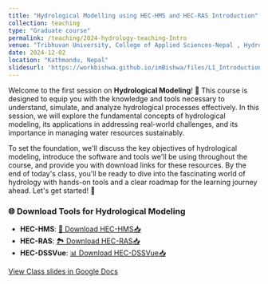 ```yaml
---
title: "Hydrological Modelling using HEC-HMS and HEC-RAS Introduction"
collection: teaching
type: "Graduate course"
permalink: /teaching/2024-hydrology-teaching-Intro
venue: "Tribhuvan University, College of Applied Sciences-Nepal , Hydrology Department"
date: 2024-12-02
location: "Kathmandu, Nepal"
slidesurl: 'https://workbishwa.github.io/imBishwa/files/L1_Introduction_Hydrology.pdf'
---
```


Welcome to the first session on **Hydrological Modeling**! 🌊 This course is designed to equip you with the knowledge and tools necessary to understand, simulate, and analyze hydrological processes effectively. In this session, we will explore the fundamental concepts of hydrological modeling, its applications in addressing real-world challenges, and its importance in managing water resources sustainably.  

To set the foundation, we'll discuss the key objectives of hydrological modeling, introduce the software and tools we'll be using throughout the course, and provide you with download links for these resources. By the end of today's class, you'll be ready to dive into the fascinating world of hydrology with hands-on tools and a clear roadmap for the learning journey ahead. Let's get started! 🚀

### 🌐 **Download Tools for Hydrological Modeling**  

- **HEC-HMS**: [🌊 Download HEC-HMS📥](https://www.hec.usace.army.mil/software/hec-hms/downloads.aspx)  
- **HEC-RAS**: [🏞️ Download HEC-RAS📥](https://www.hec.usace.army.mil/software/hec-ras/download.aspx)  
- **HEC-DSSVue**: [📊 Download HEC-DSSVue📥](https://www.hec.usace.army.mil/software/hec-dssvue/downloads.aspx)  

[View Class slides in Google Docs](https://docs.google.com/viewer?url=https://workbishwa.github.io/imBishwa/files/L1_Introduction_Hydrology.pdf)
